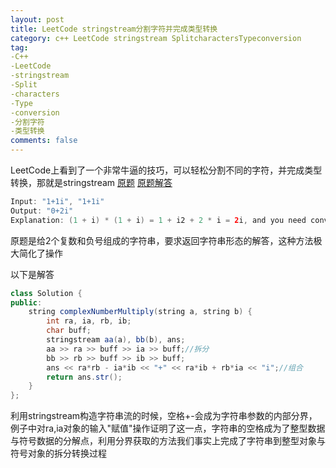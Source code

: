 ```yaml
---
layout: post
title: LeetCode stringstream分割字符并完成类型转换
category: c++ LeetCode stringstream SplitcharactersTypeconversion
tag: 
-C++ 
-LeetCode 
-stringstream 
-Split 
-characters 
-Type 
-conversion 
-分割字符 
-类型转换
comments: false
---
```



LeetCode上看到了一个非常牛逼的技巧，可以轻松分割不同的字符，并完成类型转换，那就是stringstream
[原题](https://leetcode.com/problems/complex-number-multiplication/description/)
[原题解答](https://discuss.leetcode.com/topic/84382/c-using-stringstream%20%E5%8E%9F%E9%A2%98%E8%A7%A3%E7%AD%94)

```java
Input: "1+1i", "1+1i"
Output: "0+2i"
Explanation: (1 + i) * (1 + i) = 1 + i2 + 2 * i = 2i, and you need convert it to the form of 0+2i.
```
原题是给2个复数和负号组成的字符串，要求返回字符串形态的解答，这种方法极大简化了操作

以下是解答
```java
class Solution {
public:
    string complexNumberMultiply(string a, string b) {
        int ra, ia, rb, ib;
        char buff;
        stringstream aa(a), bb(b), ans;
        aa >> ra >> buff >> ia >> buff;//拆分
        bb >> rb >> buff >> ib >> buff;
        ans << ra*rb - ia*ib << "+" << ra*ib + rb*ia << "i";//组合
        return ans.str();
    }
};
```
利用stringstream构造字符串流的时候，空格+-会成为字符串参数的内部分界，例子中对ra,ia对象的输入"赋值"操作证明了这一点，字符串的空格成为了整型数据与符号数据的分解点，利用分界获取的方法我们事实上完成了字符串到整型对象与符号对象的拆分转换过程
